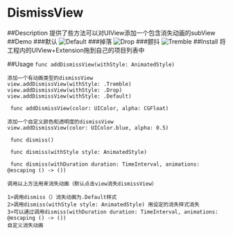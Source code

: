 # DismissView

##Description
     提供了些方法可以对UIView添加一个包含消失动画的subView
##Demo
###默认
![Default](https://github.com/zhangsihuai/DismissView/blob/master/default.gif)
###掉落
![Drop](https://github.com/zhangsihuai/DismissView/blob/master/drop.gif)
###颤抖
![Tremble](https://github.com/zhangsihuai/DismissView/blob/master/tremble.gif)
##Install
    将工程内的UIView+Extension拖到自己的项目列表中

##Usage
```func addDismissView(withStyle: AnimatedStyle)```
    
    添加一个有动画类型的dismissView
    view.addDismissView(withStyle: .Tremble)
    view.addDismissView(withStyle: .Drop)
    view.addDismissView(withStyle: .Default)
    

``` func addDismissView(color: UIColor, alpha: CGFloat)```

    添加一个自定义颜色和透明度的dismissView
    view.addDismissView(color: UIColor.blue, alpha: 0.5)
    
``` func dismiss()```

``` func dismiss(withStyle style: AnimatedStyle)```

``` func dismiss(withDuration duration: TimeInterval, animations: @escaping () -> ())```
    
    调用以上方法用来消失动画（默认点击view消失dismissView）
    
    1>调用dismiss（）消失动画为.Default样式
    2>调用dismiss(withStyle style: AnimatedStyle) 用设定的消失样式消失
    3>可以通过调用dismiss(withDuration duration: TimeInterval, animations: @escaping () -> ())
    自定义消失动画